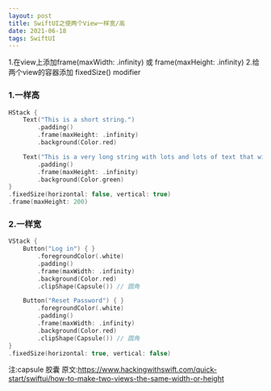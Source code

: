 ```yaml
---
layout: post
title: SwiftUI之使两个View一样宽/高
date: 2021-06-18
tags: SwiftUI
---
```


1.在view上添加frame(maxWidth: .infinity) 或 frame(maxHeight: .infinity)
2.给两个view的容器添加 fixedSize() modifier
### 1.一样高
```swift
HStack {
    Text("This is a short string.")
        .padding()
        .frame(maxHeight: .infinity)
        .background(Color.red)

    Text("This is a very long string with lots and lots of text that will definitely run across multiple lines because it's just so long.")
        .padding()
        .frame(maxHeight: .infinity)
        .background(Color.green)
}
.fixedSize(horizontal: false, vertical: true)
.frame(maxHeight: 200)
```
### 2.一样宽
```swift
VStack {
    Button("Log in") { }
        .foregroundColor(.white)
        .padding()
        .frame(maxWidth: .infinity)
        .background(Color.red)
        .clipShape(Capsule()) // 圆角

    Button("Reset Password") { }
        .foregroundColor(.white)
        .padding()
        .frame(maxWidth: .infinity)
        .background(Color.red)
        .clipShape(Capsule()) // 圆角
}
.fixedSize(horizontal: true, vertical: false)
```
注:capsule 胶囊
原文:https://www.hackingwithswift.com/quick-start/swiftui/how-to-make-two-views-the-same-width-or-height
